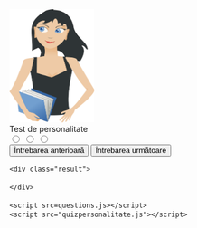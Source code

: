 <!DOCTYPE html>
<html lang="en">

<head>
    <title>Test personalitate</title>
    <link rel="preconnect" href="https://fonts.googleapis.com">
<link rel="preconnect" href="https://fonts.gstatic.com" crossorigin>
<link href="https://fonts.googleapis.com/css2?family=Rubik:wght@300&display=swap" rel="stylesheet">
    <link rel="stylesheet" href="styles.css">
</head>

<body>
    <div class="quiz-container">
        <img src="student-gfd4e668d8_1280.png" width="150" height="200">
        <div class="title">Test de personalitate</div>
        <div id="question" class="question"></div>
        <label class="option">
            <input type="radio" name="option" value="1" />
            <span class="option1"></span>
        </label>
        <label class="option">
            <input type="radio" name="option" value="2" />
            <span class="option2"></span>
        </label>
        <label class="option">
            <input type="radio" name="option" value="3" />
            <span class="option3"></span>
        </label>
        <!-- Butoane-->
        <div class="controls">
            <button class="previous">Întrebarea anterioară</button>
            <button class="next">Întrebarea următoare</button>
        </div>
    </div>

    <div class="result">

    </div>

    <script src=questions.js></script>
    <script src="quizpersonalitate.js"></script>
</body>

</html>
